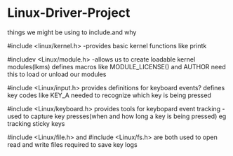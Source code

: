 # Linux-Driver-Project



things we might be using to include.and why


 #include <linux/kernel.h>  -provides basic kernel functions like printk


#includev <Linux/module.h> -allows us to create loadable kernel modules(lkms)
defines macros like MODULE_LICENSE() and AUTHOR
need this to load or unload our modules


#include <Linux/input.h>
provides definitions for keyboard events? defines key codes like KEY_A
needed to recognize which key is being pressed


#include <Linux/keyboard.h>
provides tools for keybopard event tracking
-used to capture key presses(when and how long a key is being pressed) eg tracking sticky keys 

 #include <Linux/file.h> and #include <Linux/fs.h> are both used to open read and write files
required to save key logs
